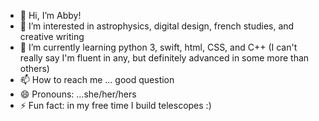 - 👋 Hi, I’m Abby!
- 👀 I’m interested in astrophysics, digital design, french studies, and creative writing 
- 🌱 I’m currently learning python 3, swift, html, CSS, and C++ (I can't really say I'm fluent in any, but definitely advanced in some more than others)
- 📫 How to reach me ... good question 
- 😄 Pronouns: ...she/her/hers
- ⚡ Fun fact: in my free time I build telescopes :)

<!---
abigaillynch11/abigaillynch11 is a ✨ special ✨ repository because its `README.md` (this file) appears on your GitHub profile.
You can click the Preview link to take a look at your changes.
--->
